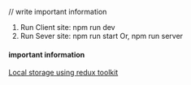 // write important information

1. Run Client site: npm run dev
2. Run Sever site: npm run start Or, npm run server


#### important information
[Local storage using redux toolkit](https://stackoverflow.com/questions/68421040/local-storage-using-redux-toolkit)